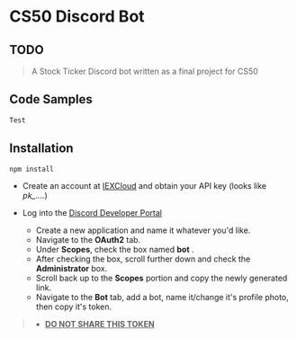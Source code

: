# CS50 Discord Bot
 
## TODO

> A Stock Ticker Discord bot written as a final project for CS50

## Code Samples
```Javascript
Test
```


## Installation
```
npm install
```
* Create an account at [IEXCloud](https://iexcloud.io) and obtain your API key (looks like *pk_....*)

* Log into the [Discord Developer Portal](https://discord.com/developers/applications)
  * Create a new application and name it whatever you'd like.
  * Navigate to the **OAuth2** tab.
  * Under **Scopes**, check the box named **bot** .
  * After checking the box, scroll further down and check the **Administrator** box.
  * Scroll back up to the **Scopes** portion and copy the newly generated link.
  * Navigate to the **Bot** tab, add a bot, name it/change it's profile photo, then copy it's token.

>- <ins>**DO NOT SHARE THIS TOKEN**</ins>


